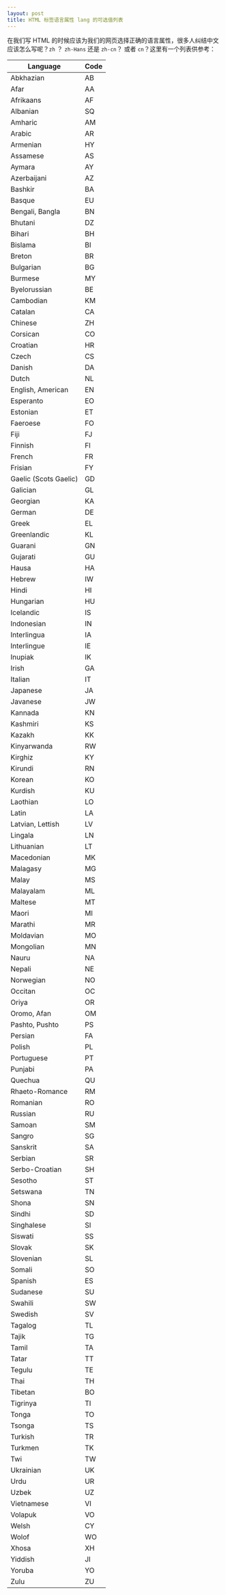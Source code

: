```yaml
---
layout: post
title: HTML 标签语言属性 lang 的可选值列表
---
```


在我们写 HTML 的时候应该为我们的网页选择正确的语言属性，很多人纠结中文应该怎么写呢？`zh` ？ `zh-Hans` 还是 `zh-cn`？ 或者 `cn`？这里有一个列表供参考：

|Language|Code|
|--- |--- |
|Abkhazian|AB|
|Afar|AA|
|Afrikaans|AF|
|Albanian|SQ|
|Amharic|AM|
|Arabic|AR|
|Armenian|HY|
|Assamese|AS|
|Aymara|AY|
|Azerbaijani|AZ|
|Bashkir|BA|
|Basque|EU|
|Bengali, Bangla|BN|
|Bhutani|DZ|
|Bihari|BH|
|Bislama|BI|
|Breton|BR|
|Bulgarian|BG|
|Burmese|MY|
|Byelorussian|BE|
|Cambodian|KM|
|Catalan|CA|
|Chinese|ZH|
|Corsican|CO|
|Croatian|HR|
|Czech|CS|
|Danish|DA|
|Dutch|NL|
|English, American|EN|
|Esperanto|EO|
|Estonian|ET|
|Faeroese|FO|
|Fiji|FJ|
|Finnish|FI|
|French|FR|
|Frisian|FY|
|Gaelic (Scots Gaelic)|GD|
|Galician|GL|
|Georgian|KA|
|German|DE|
|Greek|EL|
|Greenlandic|KL|
|Guarani|GN|
|Gujarati|GU|
|Hausa|HA|
|Hebrew|IW|
|Hindi|HI|
|Hungarian|HU|
|Icelandic|IS|
|Indonesian|IN|
|Interlingua|IA|
|Interlingue|IE|
|Inupiak|IK|
|Irish|GA|
|Italian|IT|
|Japanese|JA|
|Javanese|JW|
|Kannada|KN|
|Kashmiri|KS|
|Kazakh|KK|
|Kinyarwanda|RW|
|Kirghiz|KY|
|Kirundi|RN|
|Korean|KO|
|Kurdish|KU|
|Laothian|LO|
|Latin|LA|
|Latvian, Lettish|LV|
|Lingala|LN|
|Lithuanian|LT|
|Macedonian|MK|
|Malagasy|MG|
|Malay|MS|
|Malayalam|ML|
|Maltese|MT|
|Maori|MI|
|Marathi|MR|
|Moldavian|MO|
|Mongolian|MN|
|Nauru|NA|
|Nepali|NE|
|Norwegian|NO|
|Occitan|OC|
|Oriya|OR|
|Oromo, Afan|OM|
|Pashto, Pushto|PS|
|Persian|FA|
|Polish|PL|
|Portuguese|PT|
|Punjabi|PA|
|Quechua|QU|
|Rhaeto-Romance|RM|
|Romanian|RO|
|Russian|RU|
|Samoan|SM|
|Sangro|SG|
|Sanskrit|SA|
|Serbian|SR|
|Serbo-Croatian|SH|
|Sesotho|ST|
|Setswana|TN|
|Shona|SN|
|Sindhi|SD|
|Singhalese|SI|
|Siswati|SS|
|Slovak|SK|
|Slovenian|SL|
|Somali|SO|
|Spanish|ES|
|Sudanese|SU|
|Swahili|SW|
|Swedish|SV|
|Tagalog|TL|
|Tajik|TG|
|Tamil|TA|
|Tatar|TT|
|Tegulu|TE|
|Thai|TH|
|Tibetan|BO|
|Tigrinya|TI|
|Tonga|TO|
|Tsonga|TS|
|Turkish|TR|
|Turkmen|TK|
|Twi|TW|
|Ukrainian|UK|
|Urdu|UR|
|Uzbek|UZ|
|Vietnamese|VI|
|Volapuk|VO|
|Welsh|CY|
|Wolof|WO|
|Xhosa|XH|
|Yiddish|JI|
|Yoruba|YO|
|Zulu|ZU|

